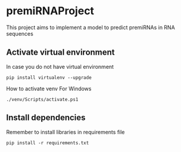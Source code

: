 # premiRNAProject
This project aims to implement a model to predict premiRNAs in RNA sequences
## Activate virtual environment
In case you do not have virtual environment
```
pip install virtualenv --upgrade
```

How to activate venv
For Windows
```
./venv/Scripts/activate.ps1
```

## Install dependencies
Remember to install libraries in requirements file
```
pip install -r requirements.txt
```

